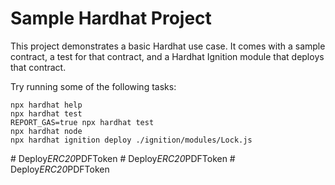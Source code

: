 # Sample Hardhat Project

This project demonstrates a basic Hardhat use case. It comes with a sample contract, a test for that contract, and a Hardhat Ignition module that deploys that contract.

Try running some of the following tasks:

```shell
npx hardhat help
npx hardhat test
REPORT_GAS=true npx hardhat test
npx hardhat node
npx hardhat ignition deploy ./ignition/modules/Lock.js
```
#   D e p l o y _ E R C 2 0 _ P D F T o k e n  
 #   D e p l o y _ E R C 2 0 _ P D F T o k e n  
 #   D e p l o y _ E R C 2 0 _ P D F T o k e n  
 
